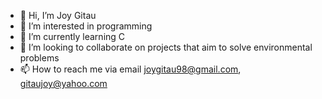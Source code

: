 - 👋 Hi, I’m Joy Gitau
- 👀 I’m interested in programming
- 🌱 I’m currently learning C
- 💞️ I’m looking to collaborate on projects that aim to solve environmental problems
- 📫 How to reach me via email joygitau98@gmail.com, gitaujoy@yahoo.com

<!---
MissJuly/MissJuly is a ✨ special ✨ repository because its `README.md` (this file) appears on your GitHub profile.
You can click the Preview link to take a look at your changes.
--->
